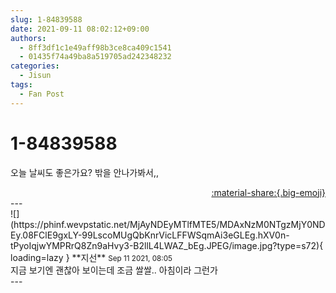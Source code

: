 ```yaml
---
slug: 1-84839588
date: 2021-09-11 08:02:12+09:00
authors:
  - 8ff3df1c1e49aff98b3ce8ca409c1541
  - 01435f74a49ba8a519705ad242348232
categories:
  - Jisun
tags:
  - Fan Post
---
```


# 1-84839588

<div class="post-container" markdown="1">
<div class="content-container md-sidebar__scrollwrap" markdown="1">

오늘 날씨도 좋은가요? 밖을 안나가봐서,,

</div>
</div>

<div style="text-align: right;" markdown="1">
<a href="https://weverse.io/fromis9/fanpost/1-84839588" style="text-align: right;">:material-share:{.big-emoji}</a>
</div>
---

<div class="comments-container md-sidebar__scrollwrap" markdown="1">
<div class="comment" markdown="1">
<div class='id-container' markdown="1">
![](https://phinf.wevpstatic.net/MjAyNDEyMTlfMTE5/MDAxNzM0NTgzMjY0NDEy.08FClE9gxLY-99LscoMUgQbKnrVicLFFWSqmAi3eGLEg.hXV0n-tPyoIqjwYMPRrQ8Zn9aHvy3-B2llL4LWAZ_bEg.JPEG/image.jpg?type=s72){ loading=lazy }
**<span class="artist">지선</span>** <small>Sep 11 2021, 08:05</small><br>
</div>
<div class='comment-body' markdown="1">
지금 보기엔 괜찮아 보이는데 조금 쌀쌀.. 아침이라 그런가
</div>
</div>
</div>
---
